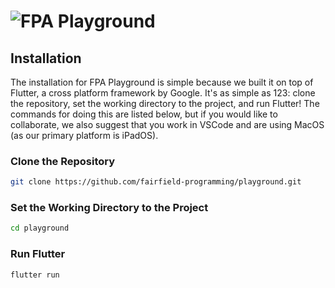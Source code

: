 # ![FPA Playground](https://raw.githubusercontent.com/fairfield-programming/playground/master/.github/media/banner.svg)

## Installation

The installation for FPA Playground is simple because we built it on top of Flutter, a cross platform framework by Google. It's as simple as 123: clone the repository, set the working directory to the project, and run Flutter! The commands for doing this are listed below, but if you would like to collaborate, we also suggest that you work in VSCode and are using MacOS (as our primary platform is iPadOS).

### Clone the Repository

```bash
git clone https://github.com/fairfield-programming/playground.git
```

### Set the Working Directory to the Project

```bash
cd playground
```

### Run Flutter

```bash
flutter run
```
